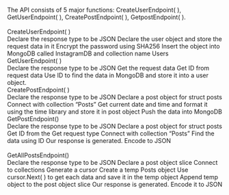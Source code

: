 The API consists of 5 major functions: CreateUserEndpoint( ), GetUserEndpoint( ), CreatePostEndpoint( ), GetpostEndpoint( ). 
<br/>  
CreateUserEndpoint( )<br/>
        Declare the response type to be JSON
        Declare the user object and store the request data in it
        Encrypt the password using SHA256
        Insert the object into MongoDB called InstagramDB and collection name Users
<br/>
GetUserEndpoint( )<br/>
        Declare the response type to be JSON
        Get the request data
        Get ID from request data
        Use ID to find the data in MongoDB and store it into a user object.
<br/>
CreatePostEndpoint( )<br/>
        Declare the response type to be JSON
        Declare a post object for struct posts
        Connect with collection “Posts”
        Get current date and time and format it using the time library and store it in post object
        Push the data into MongoDB
<br/>
GetPostEndpoint()<br/>
        Declare the response type to be JSON
        Declare a post object for struct posts
        Get ID from the Get request type
        Connect with collection “Posts”
        Find the data using ID
        Our response is generated. Encode to JSON
<br/>        
GetAllPostsEndpoint()<br/>
        Declare the response type to be JSON
        Declare a post object slice
        Connect to collections
        Generate a cursor
        Create a temp Posts object
        Use cursor.Next( ) to get each data and save it in the temp object
        Append temp object to the post object slice
        Our response is generated. Encode it to JSON
